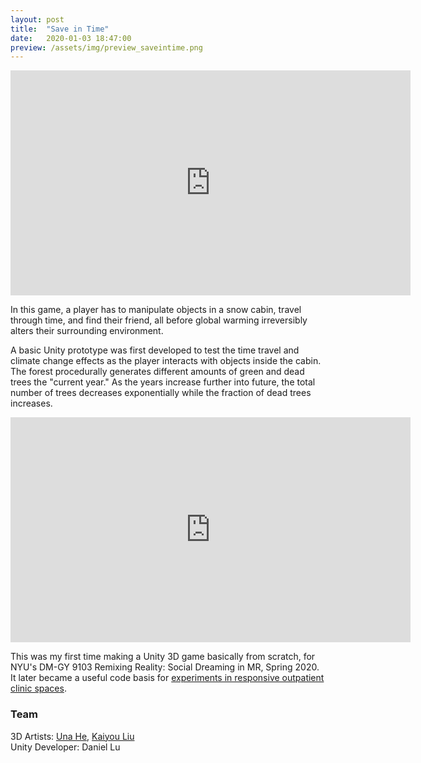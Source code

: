 ```yaml
---
layout: post
title:  "Save in Time"
date:   2020-01-03 18:47:00
preview: /assets/img/preview_saveintime.png
---
```



<iframe src="https://player.vimeo.com/video/983742237?badge=0&amp;autopause=0&amp;player_id=0&amp;app_id=58479"  width="640" height="360" frameborder="0" allow="autoplay; fullscreen; picture-in-picture" allowfullscreen title="Save in Time"></iframe>

In this game, a player has to manipulate objects in a snow cabin, travel through time, and find their friend, all before global warming irreversibly alters their surrounding environment.


A basic Unity prototype was first developed to test the time travel and climate change effects as the player interacts with objects inside the cabin. The forest procedurally generates different amounts of green and dead trees the "current year." As the years increase further into future, the total number of trees decreases exponentially while the fraction of dead trees increases. 

<iframe src="https://player.vimeo.com/video/411800037?badge=0&amp;autopause=0&amp;player_id=0&amp;app_id=58479"  width="640" height="360" frameborder="0" allow="autoplay; fullscreen; picture-in-picture" allowfullscreen title="VR Interaction Prototype"></iframe>


This was my first time making a Unity 3D game basically from scratch, for NYU's DM-GY 9103 Remixing Reality: Social Dreaming in MR, Spring 2020. It later became a useful code basis for [experiments in responsive outpatient clinic spaces](https://holistudio.github.io/2022/03/05/outpatient/).

### Team

3D Artists: [Una He](https://www.linkedin.com/in/unahe/), [Kaiyou Liu](https://www.linkedin.com/in/kaiyou-liu-567b34128/)
<br>Unity Developer: Daniel Lu